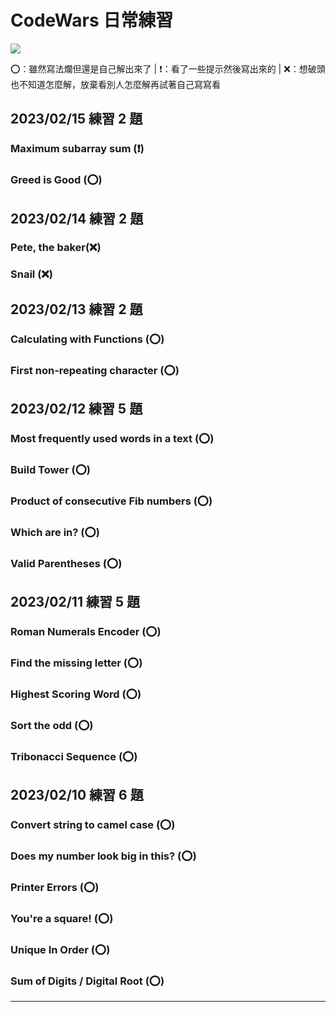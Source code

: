 # CodeWars 日常練習

<img src="https://www.codewars.com/users/justine92415/badges/large">

⭕：雖然寫法爛但還是自己解出來了 | ❗：看了一些提示然後寫出來的 | ❌：想破頭也不知道怎麼解，放棄看別人怎麼解再試著自己寫寫看

## 2023/02/15 練習 2 題

### Maximum subarray sum (❗)

### Greed is Good (⭕)

## 2023/02/14 練習 2 題

### Pete, the baker(❌)

### Snail (❌)

## 2023/02/13 練習 2 題

### Calculating with Functions (⭕)

### First non-repeating character (⭕)

## 2023/02/12 練習 5 題

### Most frequently used words in a text (⭕)

### Build Tower (⭕)

### Product of consecutive Fib numbers (⭕)

### Which are in? (⭕)

### Valid Parentheses (⭕)

## 2023/02/11 練習 5 題

### Roman Numerals Encoder (⭕)

### Find the missing letter (⭕)

### Highest Scoring Word (⭕)

### Sort the odd (⭕)

### Tribonacci Sequence (⭕)

## 2023/02/10 練習 6 題

### Convert string to camel case (⭕)

### Does my number look big in this? (⭕)

### Printer Errors (⭕)

### You're a square! (⭕)

### Unique In Order (⭕)

### Sum of Digits / Digital Root (⭕)

---
